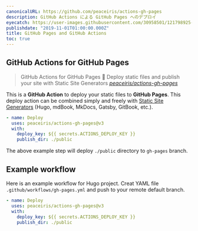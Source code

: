 ```yaml
---
canonicalURL: https://github.com/peaceiris/actions-gh-pages
description: GitHub Actions による GitHub Pages へのデプロイ
eyecatch: https://user-images.githubusercontent.com/30958501/121798925-0c4b7600-cc64-11eb-89eb-92d2e8f746db.jpg
publishdate: "2019-11-01T01:00:00.000Z"
title: GitHub Pages and GitHub Actions
toc: true
---
```




## GitHub Actions for GitHub Pages

> GitHub Actions for GitHub Pages 🚀 Deploy static files and publish your site with Static Site Generators
> <cite>[peaceiris/actions-gh-pages](https://github.com/peaceiris/actions-gh-pages)</cite>

This is a **GitHub Action** to deploy your static files to **GitHub Pages**.
This deploy action can be combined simply and freely with [Static Site Generators](https://www.staticgen.com/ "StaticGen")
(Hugo, mdBook, MkDocs, Gatsby, GitBook, etc.).

```yaml
- name: Deploy
  uses: peaceiris/actions-gh-pages@v3
  with:
    deploy_key: ${{ secrets.ACTIONS_DEPLOY_KEY }}
    publish_dir: ./public
```

The above example step will deploy `./public` directory to `gh-pages` branch.



## Example workflow

Here is an example workflow for Hugo project.
Creat YAML file `.github/workflows/gh-pages.yml` and push to your remote default branch.

```yaml
- name: Deploy
  uses: peaceiris/actions-gh-pages@v3
  with:
    deploy_key: ${{ secrets.ACTIONS_DEPLOY_KEY }}
    publish_dir: ./public
```
